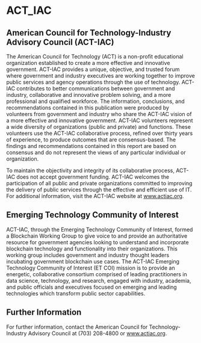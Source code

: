 # ACT_IAC

## American Council for Technology-Industry Advisory Council (ACT-IAC)

The American Council for Technology (ACT) is a non-profit educational organization established to create a more effective and innovative government.  ACT-IAC provides a unique, objective, and trusted forum where government and industry executives are working together to improve public services and agency operations through the use of technology.  ACT-IAC contributes to better communications between government and industry, collaborative and innovative problem solving, and a more professional and qualified workforce.
The information, conclusions, and recommendations contained in this publication were produced by volunteers from government and industry who share the ACT-IAC vision of a more effective and innovative government.  ACT-IAC volunteers represent a wide diversity of organizations (public and private) and functions.  These volunteers use the ACT-IAC collaborative process, refined over thirty years of experience, to produce outcomes that are consensus-based.  The findings and recommendations contained in this report are based on consensus and do not represent the views of any particular individual or organization.

To maintain the objectivity and integrity of its collaborative process, ACT-IAC does not accept government funding.
ACT-IAC welcomes the participation of all public and private organizations committed to improving the delivery of public services through the effective and efficient use of IT. For additional information, visit the ACT-IAC website at www.actiac.org.

## Emerging Technology Community of Interest

ACT-IAC, through the Emerging Technology Community of Interest, formed a Blockchain Working Group to give voice to and provide an authoritative resource for government agencies looking to understand and incorporate blockchain technology and functionality into their organizations.  This working group includes government and industry thought leaders incubating government blockchain use cases.  The ACT-IAC Emerging Technology Community of Interest (ET COI) mission is to provide an energetic, collaborative consortium comprised of leading practitioners in data science, technology, and research, engaged with industry, academia, and public officials and executives focused on emerging and leading technologies which transform public sector capabilities.

## Further Information

For further information, contact the American Council for Technology-Industry Advisory Council at (703) 208-4800 or www.actiac.org.
